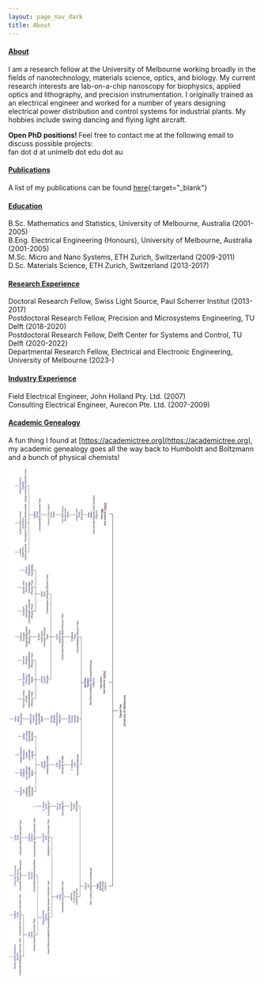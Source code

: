 ```yaml
---
layout: page_nav_dark
title: About
---
```


#### <u>About</u>

I am a research fellow at the University of Melbourne working broadly in the fields of nanotechnology, materials science, optics, and biology. My current research interests are lab-on-a-chip nanoscopy for biophysics, applied optics and lithography, and precision instrumentation. I originally trained as an electrical engineer and worked for a number of years designing electrical power distribution and control systems for industrial plants. My hobbies include swing dancing and flying light aircraft.

<b> Open PhD positions! </b> Feel free to contact me at the following email to discuss possible projects: <br />
fan dot d at unimelb dot edu dot au

#### <u>Publications</u>

A list of my publications can be found [here](https://scholar.google.com/citations?user=kRzcs9YAAAAJ&hl=en){:target="_blank"}

#### <u>Education</u>

B.Sc. Mathematics and Statistics, University of Melbourne, Australia (2001-2005) <br />
B.Eng. Electrical Engineering (Honours), University of Melbourne, Australia (2001-2005) <br />
M.Sc. Micro and Nano Systems, ETH Zurich, Switzerland (2009-2011) <br />
D.Sc. Materials Science, ETH Zurich, Switzerland (2013-2017)  

#### <u>Research Experience</u>

Doctoral Research Fellow, Swiss Light Source, Paul Scherrer Institut (2013-2017) <br />
Postdoctoral Research Fellow, Precision and Microsystems Engineering, TU Delft (2018-2020) <br />
Postdoctoral Research Fellow, Delft Center for Systems and Control, TU Delft (2020-2022) <br />
Departmental Research Fellow, Electrical and Electronic Engineering, University of Melbourne (2023-)

#### <u>Industry Experience</u>

Field Electrical Engineer, John Holland Pty. Ltd. (2007) <br />
Consulting Electrical Engineer, Aurecon Pte. Ltd. (2007-2009)

#### <u>Academic Genealogy</u>

A fun thing I found at [https://academictree.org](https://academictree.org), my academic genealogy goes all the way back to Humboldt and Boltzmann and a bunch of physical chemists!

![Genealogy](/genealogy.jpg)

